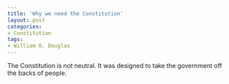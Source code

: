 ```yaml
---
title: 'Why we need the Constitution'
layout: post
categories:
- Constitution
tags:
- William O. Douglas
---
```


The Constitution is not neutral. It was designed to take the government off the backs of people.